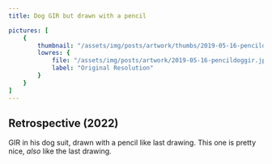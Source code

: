 ```yaml
---
title: Dog GIR but drawn with a pencil

pictures: [
	{
		thumbnail: "/assets/img/posts/artwork/thumbs/2019-05-16-pencildoggir.jpg",
		lowres: {
			file: "/assets/img/posts/artwork/2019-05-16-pencildoggir.jpg",
			label: "Original Resolution"
		}
	}
]
---
```

## Retrospective (2022)
GIR in his dog suit, drawn with a pencil like last drawing. This one is pretty nice, *also* like the last drawing.

